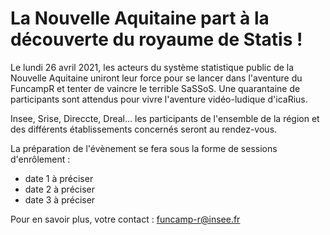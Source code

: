 # La Nouvelle Aquitaine part à la découverte du royaume de Statis !

Le lundi 26 avril 2021, les acteurs du système statistique public de la Nouvelle Aquitaine uniront leur force pour se lancer dans l'aventure du FuncampR et tenter de vaincre le terrible SaSSoS. Une quarantaine de participants sont attendus pour vivre l'aventure vidéo-ludique d'icaRius.

Insee, Srise, Direccte, Dreal... les participants de l'ensemble de la région et des différents établissements concernés seront au rendez-vous.

La préparation de l'évènement se fera sous la forme de sessions d'enrôlement :

* date 1 à préciser
* date 2 à préciser
* date 3 à préciser

Pour en savoir plus, votre contact : funcamp-r@insee.fr
